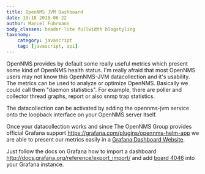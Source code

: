 ```yaml
---
title: OpenNMS JVM Dashboard
date: 19:18 2018-06-22
author: Marcel Fuhrmann
body_classes: header-lite fullwidth blogstyling
taxonomy:
    category: javascript
    tag: [javascript, api]
---
```


OpenNMS provides by default some really useful metrics which present some kind of OpenNMS health status.
I'm really afraid that most OpenNMS users may not know this OpenNMS-JVM datacollection and it's usability.
The metrics can be used to analyze or optimize OpenNMS.
Basically we could call them "daemon statistics". For example, there are poller and collector thread graphs, report or also snmp trap statistics.

The datacollection can be activated by adding the opennms-jvm service onto the loopback interface on your OpenNMS server itself.

Once your datacollection works and since The OpenNMS Group provides official Grafana support https://grafana.com/plugins/opennms-helm-app we are able to present our metrics easily in a [Grafana Dashboard Website](https://grafana.com/dashboards/4046).

Just follow the docs on Grafana how to import a dashboard http://docs.grafana.org/reference/export_import/ and add [board 4046](https://grafana.com/dashboards/4046) into your Grafana instance.
